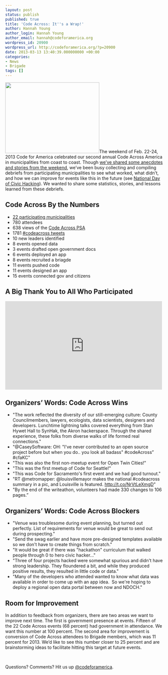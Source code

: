 ```yaml
---
layout: post
status: publish
published: true
title: 'Code Across: It''s a Wrap!'
author: Hannah Young
author_login: Hannah Young
author_email: hannah@codeforamerica.org
wordpress_id: 20900
wordpress_url: http://codeforamerica.org/?p=20900
date: 2013-03-13 13:40:39.000000000 +00:00
categories:
- News
- Brigade
tags: []
---
```

<a href="http://codeforamerica.org/wp-content/uploads/2013/03/8504312951_0c1275d5f5.jpg"><img class="size-medium wp-image-20910 alignright" title="8504312951_0c1275d5f5" src="http://codeforamerica.org/wp-content/uploads/2013/03/8504312951_0c1275d5f5-300x225.jpg" alt="" width="300" height="225" /></a>The weekend of Feb. 22-24, 2013 Code for America celebrated our second annual Code Across America in municipalities from coast to coast. Though <a href="http://codeforamerica.org/2013/02/27/coding-across-america-in-2013/">we’ve shared some anecdotes and stories from the weekend</a>, we’ve been busy collecting and compiling debriefs from participating municipalities to see what worked, what didn’t, and how we can improve for events like this in the future (see <a href="http://hackforchange.org/">National Day of Civic Hacking</a>). We wanted to share some statistics, stories, and lessons learned from these debriefs.
<h2>Code Across By the Numbers</h2>
<ul>
	<li><a href="http://brigade.codeforamerica.org/pages/codeacross">22 participating municipalities</a></li>
	<li>780 attendees</li>
	<li>638 views of the <a href="https://vimeo.com/60114574">Code Across PSA</a></li>
	<li>1781 <a href="https://twitter.com/search/realtime?q=%23codeacross">#codeacross tweets</a></li>
	<li>10 new leaders identified</li>
	<li>8 events opened data</li>
	<li>3 events drafted open government docs</li>
	<li>6 events deployed an app</li>
	<li>8 events recruited a briagde</li>
	<li>11 events pushed code</li>
	<li>11 events designed an app</li>
	<li>15 events connected gov and citizens</li>
</ul>
<h2>A Big Thank You to All Who Participated</h2>
<iframe src="http://player.vimeo.com/video/60114574" frameborder="0" width="500" height="281"></iframe>
<h2>Organizers’ Words: Code Across Wins</h2>
<ul>
	<li>"The work reflected the diversity of our still-emerging culture: County Councilmembers, lawyers, ecologists, data scientists, designers and developers. Lunchtime lightning talks covered everything from Stan Hywet Hall to SynHak, the Akron hackerspace. Through the shared experience, these folks from diverse walks of life formed real connections."</li>
	<li>"@CaseySoftware: OH: "I've never contributed to an open source project before but when you do.. you look all badass" #codeAcross” #cfaKC"</li>
	<li>"This was also the first non-meetup event for Open Twin Cities!"</li>
	<li>"This was the first meetup of Code for Seattle!"</li>
	<li>"This was Code for Sacramento's first event and we had good turnout."</li>
	<li>"RT @metromapper: @louisvillemayor makes the national #codeacross summary in a pic, and Louisville is featured. <a href="http://t.co/NrVtLeXmgD" target="_blank">http://t.co/NrVtLeXmgD</a>"</li>
	<li>"By the end of the writeathon, volunteers had made 330 changes to 106 pages.”</li>
</ul>
<h2>Organizers’ Words: Code Across Blockers</h2>
<ul>
	<li>"Venue was troublesome during event planning, but turned out perfectly. List of requirements for venue would be great to send out during prospecting."</li>
	<li>"Send the swag earlier and have more pre-designed templates available so we don't have to create things from scratch."</li>
	<li>"It would be great if there was "hackathon" curriculum that walked people through 0 to hero civic hacker..."</li>
	<li>"Three of four projects hacked were somewhat spurious and didn't have strong leadership. They floundered a bit, and while they produced positive results, they resulted in little code or data."</li>
	<li>"Many of the developers who attended wanted to know what data was available in order to come up with an app idea.  So we're hoping to deploy a regional open data portal between now and NDOCH."</li>
</ul>
<h2>Room for Improvement</h2>
In addition to feedback from organizers, there are two areas we want to improve next time. The first is government presence at events. Fifteen of the 22 Code Across events (68 percent) had government in attendance. We want this number at 100 percent. The second area for improvement is conversion of Code Across attendees to Brigade members, which was 11 percent for 2013. We’d like to see this number closer to 25 percent and are brainstorming ideas to facilitate hitting this target at future events.

&nbsp;

Questions? Comments? Hit us up <a href="http://twitter.com/codeforamerica" target="_blank">@codeforamerica</a>.
